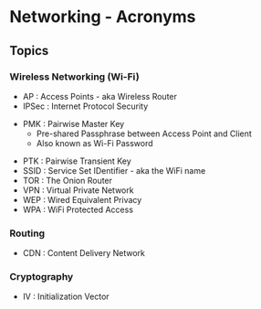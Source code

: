 # Networking - Acronyms

## Topics

### Wireless Networking (Wi-Fi)
+ AP : Access Points - aka Wireless Router
+ IPSec : Internet Protocol Security
- PMK : Pairwise Master Key 
    + Pre-shared Passphrase between Access Point and Client
    + Also known as Wi-Fi Password
+ PTK : Pairwise Transient Key
+ SSID : Service Set IDentifier - aka the WiFi name
+ TOR : The Onion Router
+ VPN : Virtual Private Network
+ WEP : Wired Equivalent Privacy
+ WPA : WiFi Protected Access

### Routing
+ CDN : Content Delivery Network

### Cryptography
+ IV : Initialization Vector

